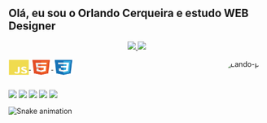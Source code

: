 ##  Olá, eu sou o Orlando Cerqueira e estudo WEB Designer
<div align="center">
  <a href="https://github.com/landodanvers">
  <img height="180em" src="https://github-readme-stats.vercel.app/api?username=landodanvers&show_icons=true&theme=midnight-purple&include_all_commits=true&count_private=true"/>
  <img height="180em" src="https://github-readme-stats.vercel.app/api/top-langs/?username=landodanvers&layout=compact&langs_count=7&theme=midnight-purple"/>
</div>
<div style="display: inline_block"><br>
  <img align="center" alt="Lando-Js" height="30" width="40" src="https://raw.githubusercontent.com/devicons/devicon/master/icons/javascript/javascript-plain.svg">
  <img align="center" alt="Lando-HTML" height="30" width="40" src="https://raw.githubusercontent.com/devicons/devicon/master/icons/html5/html5-original.svg">
  <img align="center" alt="Lando-CSS" height="30" width="40" src="https://raw.githubusercontent.com/devicons/devicon/master/icons/css3/css3-original.svg">
  <img align="right" alt="Lando-pic" height="150" style="border-radius:50px;" src="https://share-cdn.picrew.me/shareImg/org/202203/1481454_evjxWIra.png">
</div>
  
  ##
 
<div> 
  <a href="https://youtube.com/channel/UCbeCfTlcYw801Or_-q-jdHw" target="_blank"><img src="https://img.shields.io/badge/YouTube-FF0000?style=for-the-badge&logo=youtube&logoColor=white" target="_blank"></a>
  <a href="https://instagram.com/lando_cerqueira" target="_blank"><img src="https://img.shields.io/badge/-Instagram-%23E4405F?style=for-the-badge&logo=instagram&logoColor=white" target="_blank"></a>
 	<a href="https://www.twitch.tv/landodanvers" target="_blank"><img src="https://img.shields.io/badge/Twitch-9146FF?style=for-the-badge&logo=twitch&logoColor=white" target="_blank"></a> 
  <a href = "mailto:contatolandodanvers@gmail.com"><img src="https://img.shields.io/badge/-Gmail-%23333?style=for-the-badge&logo=gmail&logoColor=white" target="_blank"></a>
  <a href="https://www.linkedin.com/in/orlando-cerqueira-0891b11a2" target="_blank"><img src="https://img.shields.io/badge/-LinkedIn-%230077B5?style=for-the-badge&logo=linkedin&logoColor=white" target="_blank"></a> 
  
  ![Snake animation](https://github.com/landodanvers/landodanvers/blob/output/github-contribution-grid-snake.svg)
 
</div>
